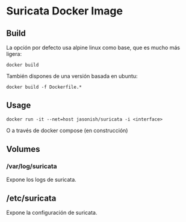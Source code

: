 # Suricata Docker Image

## Build

La opción por defecto usa alpine linux como base, que es mucho más ligera:
	
	docker build

También dispones de una versión basada en ubuntu:

	docker build -f Dockerfile.*

## Usage

    docker run -it --net=host jasonish/suricata -i <interface>

O a través de docker compose (en construcción)

## Volumes

### /var/log/suricata

Expone los logs de suricata.

## /etc/suricata

Expone la configuración de suricata.
